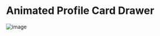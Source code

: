 # Animated Profile Card Drawer

![image](https://user-images.githubusercontent.com/72864817/173788759-01277117-a6cd-4208-8c03-9021bc0a0240.png)
